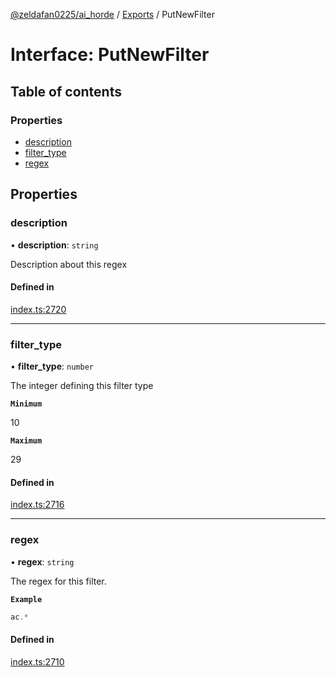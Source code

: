 [@zeldafan0225/ai_horde](../README.md) / [Exports](../modules.md) / PutNewFilter

# Interface: PutNewFilter

## Table of contents

### Properties

- [description](PutNewFilter.md#description)
- [filter\_type](PutNewFilter.md#filter_type)
- [regex](PutNewFilter.md#regex)

## Properties

### description

• **description**: `string`

Description about this regex

#### Defined in

[index.ts:2720](https://github.com/ZeldaFan0225/ai_horde/blob/1d5fbc0/index.ts#L2720)

___

### filter\_type

• **filter\_type**: `number`

The integer defining this filter type

**`Minimum`**

10

**`Maximum`**

29

#### Defined in

[index.ts:2716](https://github.com/ZeldaFan0225/ai_horde/blob/1d5fbc0/index.ts#L2716)

___

### regex

• **regex**: `string`

The regex for this filter.

**`Example`**

```ts
ac.*
```

#### Defined in

[index.ts:2710](https://github.com/ZeldaFan0225/ai_horde/blob/1d5fbc0/index.ts#L2710)
